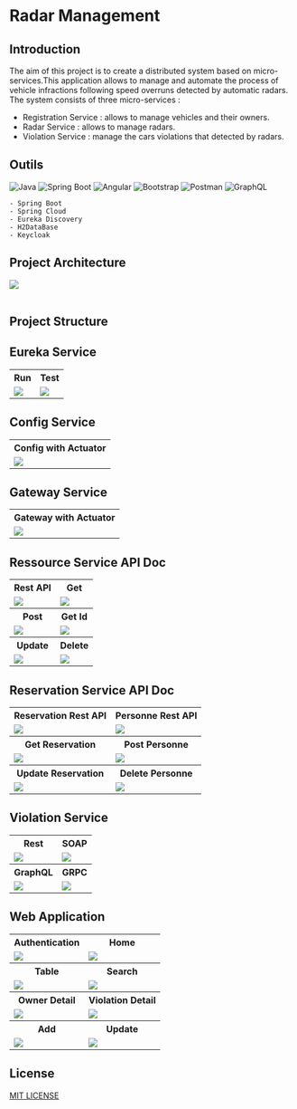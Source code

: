 # Radar Management 

## Introduction

The aim of this project is to create a distributed system based on micro-services.This application allows to manage and automate the process of vehicle infractions following speed overruns detected by automatic radars. The system consists of three micro-services :
- Registration Service : allows to manage vehicles and their owners.
- Radar Service : allows to manage radars.
- Violation Service : manage the cars violations that detected by radars.

## Outils
![Java](https://img.shields.io/badge/java-%23ED8B00.svg?style=for-the-badge&logo=openjdk&logoColor=white)
![Spring Boot](	https://img.shields.io/badge/Spring_Boot-F2F4F9?style=for-the-badge&logo=spring-boot)
![Angular](https://img.shields.io/badge/angular-%23DD0031.svg?style=for-the-badge&logo=angular&logoColor=white)
![Bootstrap](https://img.shields.io/badge/bootstrap-%238511FA.svg?style=for-the-badge&logo=bootstrap&logoColor=white)
![Postman](https://img.shields.io/badge/Postman-FF6C37?style=for-the-badge&logo=postman&logoColor=white)
![GraphQL](https://img.shields.io/badge/GraphQl-E10098?style=for-the-badge&logo=graphql&logoColor=white)
```
- Spring Boot
- Spring Cloud
- Eureka Discovery
- H2DataBase
- Keycloak
```

## Project Architecture 
<table align="center">
  <tr><img src="screenshots/52.png"/></tr>
</table>

## Project Structure 


## Eureka Service 
<table align="center">
  <tr>
    <th>Run</th>
    <th>Test</th>
  </tr>
  <tr>
    <td><img src="screenshots/5.png"/></td>
    <td><img src="screenshots/6.png"/></td>
  </tr>
</table>

## Config Service
<table align="center">
  <tr>
    <th>Config with Actuator</th>
  </tr>
  <tr>
    <td><img src="screenshots/8.png"/></td>
  </tr>
</table>

## Gateway Service
<table align="center">
  <tr><th>Gateway with Actuator</th></tr>
  <tr><td><img src="screenshots/7.png"/></td></tr>
</table>

## Ressource Service API Doc
<table align="center">
  <tr>
    <th>Rest API</th>
    <th>Get</th>
   </tr>
  <tr>
    <td><img src="screenshots/9.png"/></td>
    <td><img src="screenshots/10.png"/></td>
  </tr>
    <th>Post</th>
    <th>Get Id</th>
  <tr>
    <td><img src="screenshots/11.png"/></td>
    <td><img src="screenshots/12.png"/></td>
  </tr>
   </tr>
    <th>Update</th>
    <th>Delete</th>
  <tr>
    <td><img src="screenshots/13.png"/></td>
    <td><img src="screenshots/14.png"/></td>
  </tr>
</table>

## Reservation Service API Doc
<table align="center">
  <tr>
    <th>Reservation Rest API</th>
    <th>Personne Rest API</th>
   </tr>
  <tr>
    <td><img src="screenshots/15.png"/></td>
    <td><img src="screenshots/16.png"/></td>
  </tr>
    <th>Get Reservation</th>
    <th>Post Personne</th>
  <tr>
    <td><img src="screenshots/16.png"/></td>
    <td><img src="screenshots/17.png"/></td>
  </tr>
  </tr>
    <th>Update Reservation</th>
    <th>Delete Personne</th>
  <tr>
    <td><img src="screenshots/18.png"/></td>
    <td><img src="screenshots/19.png"/></td>
  </tr>
</table>

## Violation Service
<table align="center">
  <tr>
    <th>Rest</th>
    <th>SOAP</th>
   </tr>
  <tr>
    <td><img src="Screenshots/34.png"/></td>
    <td><img src="Screenshots/36.png"/></td>
  </tr>
    <th>GraphQL</th>
    <th>GRPC</th>
  <tr>
    <td><img src="Screenshots/32.png"/></td>
    <td><img src="Screenshots/30.png"/></td>
  </tr>
</table>

## Web Application
<table align="center">
  <tr>
    <th>Authentication</th>
    <th>Home</th>
   </tr>
  <tr>
    <td><img src="Screenshots/9.png"/></td>
    <td><img src="Screenshots/10.png"/></td>
  </tr>
  <tr>
    <th>Table</th>
    <th>Search</th>
  </tr>  
  <tr>
    <td><img src="Screenshots/19.png"/></td>
    <td><img src="Screenshots/23.png"/></td>
  </tr>
  <tr>
    <th>Owner Detail</th>
    <th>Violation Detail</th>
  </tr>  
  <tr>
    <td><img src="Screenshots/15.png"/></td>
    <td><img src="Screenshots/22.png"/></td>
  </tr>
  <tr>
    <th>Add</th>
    <th>Update</th>
  </tr>
  <tr>
    <td><img src="Screenshots/17.png"/></td>
    <td><img src="Screenshots/18.png"/></td>
  </tr>
</table>


## License
[MIT LICENSE](LICENSE)

